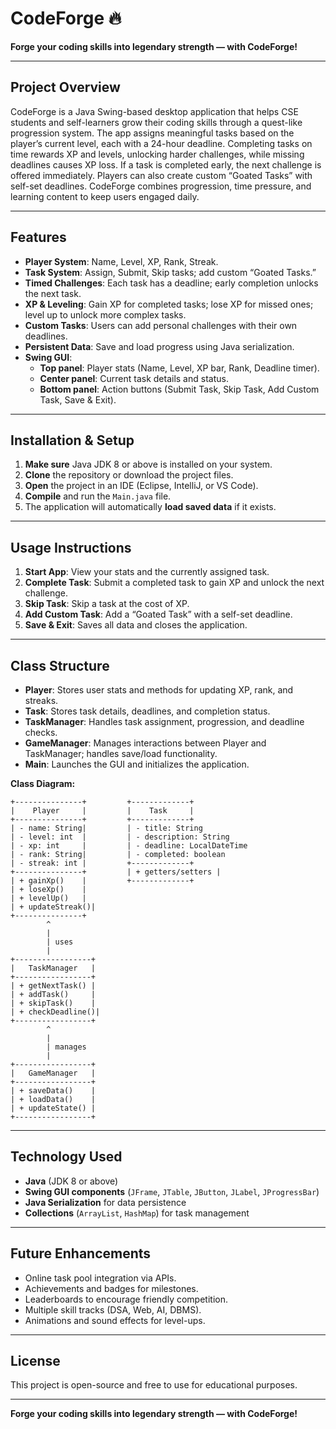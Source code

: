 # CodeForge 🔥

**Forge your coding skills into legendary strength — with CodeForge!**

---

## **Project Overview**

CodeForge is a Java Swing-based desktop application that helps CSE students and self-learners grow their coding skills through a quest-like progression system. The app assigns meaningful tasks based on the player’s current level, each with a 24-hour deadline. Completing tasks on time rewards XP and levels, unlocking harder challenges, while missing deadlines causes XP loss. If a task is completed early, the next challenge is offered immediately. Players can also create custom “Goated Tasks” with self-set deadlines. CodeForge combines progression, time pressure, and learning content to keep users engaged daily.

---

## **Features**

- **Player System**: Name, Level, XP, Rank, Streak.
- **Task System**: Assign, Submit, Skip tasks; add custom “Goated Tasks.”
- **Timed Challenges**: Each task has a deadline; early completion unlocks the next task.
- **XP & Leveling**: Gain XP for completed tasks; lose XP for missed ones; level up to unlock more complex tasks.
- **Custom Tasks**: Users can add personal challenges with their own deadlines.
- **Persistent Data**: Save and load progress using Java serialization.
- **Swing GUI**:
  - **Top panel**: Player stats (Name, Level, XP bar, Rank, Deadline timer).
  - **Center panel**: Current task details and status.
  - **Bottom panel**: Action buttons (Submit Task, Skip Task, Add Custom Task, Save & Exit).

---

## **Installation & Setup**

1. **Make sure** Java JDK 8 or above is installed on your system.
2. **Clone** the repository or download the project files.
3. **Open** the project in an IDE (Eclipse, IntelliJ, or VS Code).
4. **Compile** and run the `Main.java` file.
5. The application will automatically **load saved data** if it exists.

---

## **Usage Instructions**

1. **Start App**: View your stats and the currently assigned task.
2. **Complete Task**: Submit a completed task to gain XP and unlock the next challenge.
3. **Skip Task**: Skip a task at the cost of XP.
4. **Add Custom Task**: Add a “Goated Task” with a self-set deadline.
5. **Save & Exit**: Saves all data and closes the application.

---

## **Class Structure**

- **Player**: Stores user stats and methods for updating XP, rank, and streaks.
- **Task**: Stores task details, deadlines, and completion status.
- **TaskManager**: Handles task assignment, progression, and deadline checks.
- **GameManager**: Manages interactions between Player and TaskManager; handles save/load functionality.
- **Main**: Launches the GUI and initializes the application.

**Class Diagram:**

```
+---------------+         +-------------+
|    Player     |         |    Task     |
+---------------+         +-------------+
| - name: String|         | - title: String
| - level: int  |         | - description: String
| - xp: int     |         | - deadline: LocalDateTime
| - rank: String|         | - completed: boolean
| - streak: int |         +-------------+
+---------------+         | + getters/setters |
| + gainXp()    |         +-------------+
| + loseXp()    |
| + levelUp()   |
| + updateStreak()|
+---------------+
        ^
        |
        | uses
        |
+-----------------+
|   TaskManager   |
+-----------------+
| + getNextTask() |
| + addTask()     |
| + skipTask()    |
| + checkDeadline()|
+-----------------+
        ^
        |
        | manages
        |
+-----------------+
|   GameManager   |
+-----------------+
| + saveData()    |
| + loadData()    |
| + updateState() |
+-----------------+
```

---

## **Technology Used**

- **Java** (JDK 8 or above)
- **Swing GUI components** (`JFrame`, `JTable`, `JButton`, `JLabel`, `JProgressBar`)
- **Java Serialization** for data persistence
- **Collections** (`ArrayList`, `HashMap`) for task management

---

## **Future Enhancements**

- Online task pool integration via APIs.
- Achievements and badges for milestones.
- Leaderboards to encourage friendly competition.
- Multiple skill tracks (DSA, Web, AI, DBMS).
- Animations and sound effects for level-ups.

---

## **License**

This project is open-source and free to use for educational purposes.

---

**Forge your coding skills into legendary strength — with CodeForge!**
